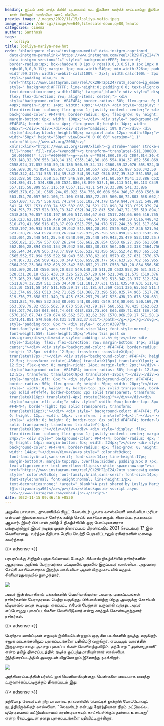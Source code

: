 ```yaml
---
heading: ஐட்டம் சாங் பாத்த பீலிங்! புடவையில் கூட இவளோ கவர்ச்சி காட்டலாம்னு இப்போ
  தான் தெரியுது! லாஸ்லியா ஹாட் வீடியோ.
preview_image: /images/2022/11/15/losliya-vedio.jpeg
image_resize: /cdn-cgi/image/w=640,fit=scale-down,q=80,f=auto
categories: cinema
authors: Santhosh
tags:
  - losliya
title: losliya-mariya-new-hot
code: '<blockquote class="instagram-media" data-instgrm-captioned
  data-instgrm-permalink="https://www.instagram.com/reel/Ck29HT2pI24/?utm_source=ig_embed&amp;utm_campaign=loading"
  data-instgrm-version="14" style=" background:#FFF; border:0;
  border-radius:3px; box-shadow:0 0 1px 0 rgba(0,0,0,0.5),0 1px 10px 0
  rgba(0,0,0,0.15); margin: 1px; max-width:540px; min-width:326px; padding:0;
  width:99.375%; width:-webkit-calc(100% - 2px); width:calc(100% - 2px);"><div
  style="padding:16px;"> <a
  href="https://www.instagram.com/reel/Ck29HT2pI24/?utm_source=ig_embed&amp;utm_campaign=loading"
  style=" background:#FFFFFF; line-height:0; padding:0 0; text-align:center;
  text-decoration:none; width:100%;" target="_blank"> <div style=" display:
  flex; flex-direction: row; align-items: center;"> <div
  style="background-color: #F4F4F4; border-radius: 50%; flex-grow: 0; height:
  40px; margin-right: 14px; width: 40px;"></div> <div style="display: flex;
  flex-direction: column; flex-grow: 1; justify-content: center;"> <div style="
  background-color: #F4F4F4; border-radius: 4px; flex-grow: 0; height: 14px;
  margin-bottom: 6px; width: 100px;"></div> <div style=" background-color:
  #F4F4F4; border-radius: 4px; flex-grow: 0; height: 14px; width:
  60px;"></div></div></div><div style="padding: 19% 0;"></div> <div
  style="display:block; height:50px; margin:0 auto 12px; width:50px;"><svg
  width="50px" height="50px" viewBox="0 0 60 60" version="1.1"
  xmlns="https://www.w3.org/2000/svg"
  xmlns:xlink="https://www.w3.org/1999/xlink"><g stroke="none" stroke-width="1"
  fill="none" fill-rule="evenodd"><g transform="translate(-511.000000,
  -20.000000)" fill="#000000"><g><path d="M556.869,30.41 C554.814,30.41
  553.148,32.076 553.148,34.131 C553.148,36.186 554.814,37.852 556.869,37.852
  C558.924,37.852 560.59,36.186 560.59,34.131 C560.59,32.076 558.924,30.41
  556.869,30.41 M541,60.657 C535.114,60.657 530.342,55.887 530.342,50
  C530.342,44.114 535.114,39.342 541,39.342 C546.887,39.342 551.658,44.114
  551.658,50 C551.658,55.887 546.887,60.657 541,60.657 M541,33.886 C532.1,33.886
  524.886,41.1 524.886,50 C524.886,58.899 532.1,66.113 541,66.113 C549.9,66.113
  557.115,58.899 557.115,50 C557.115,41.1 549.9,33.886 541,33.886
  M565.378,62.101 C565.244,65.022 564.756,66.606 564.346,67.663 C563.803,69.06
  563.154,70.057 562.106,71.106 C561.058,72.155 560.06,72.803 558.662,73.347
  C557.607,73.757 556.021,74.244 553.102,74.378 C549.944,74.521 548.997,74.552
  541,74.552 C533.003,74.552 532.056,74.521 528.898,74.378 C525.979,74.244
  524.393,73.757 523.338,73.347 C521.94,72.803 520.942,72.155 519.894,71.106
  C518.846,70.057 518.197,69.06 517.654,67.663 C517.244,66.606 516.755,65.022
  516.623,62.101 C516.479,58.943 516.448,57.996 516.448,50 C516.448,42.003
  516.479,41.056 516.623,37.899 C516.755,34.978 517.244,33.391 517.654,32.338
  C518.197,30.938 518.846,29.942 519.894,28.894 C520.942,27.846 521.94,27.196
  523.338,26.654 C524.393,26.244 525.979,25.756 528.898,25.623 C532.057,25.479
  533.004,25.448 541,25.448 C548.997,25.448 549.943,25.479 553.102,25.623
  C556.021,25.756 557.607,26.244 558.662,26.654 C560.06,27.196 561.058,27.846
  562.106,28.894 C563.154,29.942 563.803,30.938 564.346,32.338 C564.756,33.391
  565.244,34.978 565.378,37.899 C565.522,41.056 565.552,42.003 565.552,50
  C565.552,57.996 565.522,58.943 565.378,62.101 M570.82,37.631 C570.674,34.438
  570.167,32.258 569.425,30.349 C568.659,28.377 567.633,26.702 565.965,25.035
  C564.297,23.368 562.623,22.342 560.652,21.575 C558.743,20.834 556.562,20.326
  553.369,20.18 C550.169,20.033 549.148,20 541,20 C532.853,20 531.831,20.033
  528.631,20.18 C525.438,20.326 523.257,20.834 521.349,21.575 C519.376,22.342
  517.703,23.368 516.035,25.035 C514.368,26.702 513.342,28.377 512.574,30.349
  C511.834,32.258 511.326,34.438 511.181,37.631 C511.035,40.831 511,41.851
  511,50 C511,58.147 511.035,59.17 511.181,62.369 C511.326,65.562 511.834,67.743
  512.574,69.651 C513.342,71.625 514.368,73.296 516.035,74.965 C517.703,76.634
  519.376,77.658 521.349,78.425 C523.257,79.167 525.438,79.673 528.631,79.82
  C531.831,79.965 532.853,80.001 541,80.001 C549.148,80.001 550.169,79.965
  553.369,79.82 C556.562,79.673 558.743,79.167 560.652,78.425 C562.623,77.658
  564.297,76.634 565.965,74.965 C567.633,73.296 568.659,71.625 569.425,69.651
  C570.167,67.743 570.674,65.562 570.82,62.369 C570.966,59.17 571,58.147 571,50
  C571,41.851 570.966,40.831 570.82,37.631"></path></g></g></g></svg></div><div
  style="padding-top: 8px;"> <div style=" color:#3897f0;
  font-family:Arial,sans-serif; font-size:14px; font-style:normal;
  font-weight:550; line-height:18px;">View this post on
  Instagram</div></div><div style="padding: 12.5% 0;"></div> <div
  style="display: flex; flex-direction: row; margin-bottom: 14px; align-items:
  center;"><div> <div style="background-color: #F4F4F4; border-radius: 50%;
  height: 12.5px; width: 12.5px; transform: translateX(0px)
  translateY(7px);"></div> <div style="background-color: #F4F4F4; height:
  12.5px; transform: rotate(-45deg) translateX(3px) translateY(1px); width:
  12.5px; flex-grow: 0; margin-right: 14px; margin-left: 2px;"></div> <div
  style="background-color: #F4F4F4; border-radius: 50%; height: 12.5px; width:
  12.5px; transform: translateX(9px) translateY(-18px);"></div></div><div
  style="margin-left: 8px;"> <div style=" background-color: #F4F4F4;
  border-radius: 50%; flex-grow: 0; height: 20px; width: 20px;"></div> <div
  style=" width: 0; height: 0; border-top: 2px solid transparent; border-left:
  6px solid #f4f4f4; border-bottom: 2px solid transparent; transform:
  translateX(16px) translateY(-4px) rotate(30deg)"></div></div><div
  style="margin-left: auto;"> <div style=" width: 0px; border-top: 8px solid
  #F4F4F4; border-right: 8px solid transparent; transform:
  translateY(16px);"></div> <div style=" background-color: #F4F4F4; flex-grow:
  0; height: 12px; width: 16px; transform: translateY(-4px);"></div> <div
  style=" width: 0; height: 0; border-top: 8px solid #F4F4F4; border-left: 8px
  solid transparent; transform: translateY(-4px)
  translateX(8px);"></div></div></div> <div style="display: flex;
  flex-direction: column; flex-grow: 1; justify-content: center; margin-bottom:
  24px;"> <div style=" background-color: #F4F4F4; border-radius: 4px; flex-grow:
  0; height: 14px; margin-bottom: 6px; width: 224px;"></div> <div style="
  background-color: #F4F4F4; border-radius: 4px; flex-grow: 0; height: 14px;
  width: 144px;"></div></div></a><p style=" color:#c9c8cd;
  font-family:Arial,sans-serif; font-size:14px; line-height:17px;
  margin-bottom:0; margin-top:8px; overflow:hidden; padding:8px 0 7px;
  text-align:center; text-overflow:ellipsis; white-space:nowrap;"><a
  href="https://www.instagram.com/reel/Ck29HT2pI24/?utm_source=ig_embed&amp;utm_campaign=loading"
  style=" color:#c9c8cd; font-family:Arial,sans-serif; font-size:14px;
  font-style:normal; font-weight:normal; line-height:17px;
  text-decoration:none;" target="_blank">A post shared by Losliya Mariyanesan
  (@losliyamariya96)</a></p></div></blockquote> <script async
  src="//www.instagram.com/embed.js"></script>'
date: 2022-11-15 09:46:46 +0530
---
```

அழகிய பாவாடை தாவணியில் கியூட் லேவன்டர் பூவாக லாஸ்லியா!!
லாஸ்லியா மரியா என்பவர் இலங்கையைச் சேர்ந்த தமிழ் செய்தி வாசிப்பாளரும், திரைப்பட நடிகையும் ஆவார். இவர் பிக் பாஸ் தமிழ் 3 நிகழ்ச்சியில் ஒரு போட்டியாளராக பங்குபற்றினார்.இவர் நடித்த முதல் திரைப்படம் பிரண்ட்ஷிப் 2021 செப்டம்பர் 17 இல் வெளியானது. வர்த்தக ரீதியாக பெரிய வெற்றி பெறாவிட்டாலும் ரசிகர்களின் மனதை கவர்ந்தார்.

{{< adsense >}}


பரபரப்புக்கு சிறிதும் பஞ்சமில்லாமல் போகும் பிக்பாஸ் நிகழ்ச்சியில் ரசிகர்களின் ஆதரவை அதிகம் பெற்றவர்கள் பட்டியலில் முதலில் இருப்பவர்  லாஸ்லியா. அதுவரை செய்தி வாசிப்பாளராக இருந்த லாஸ்லியா அதன் பிறகு மாடலிங் மற்றும் சினிமாத்துறையில் நுழைந்தார்.


![](/images/2022/11/15/losliya-mariya-new-hot.jpeg)

அவர் இன்ஸ்டாகிராம் பக்கங்களில் வெளியாகியுள்ள அவரது புகைப்படங்கள் ரசிகர்களின் பேராதரவை பெற்று வருகிறது. பிக்பாஸ்ஸிற்கு பிறகு அவருக்கு சோசியல் மீடியாவில் மவுசு கூடியது. ஏகப்பட்ட ஃபேன் பேஜ்கள் உருவாகி வந்தது. அவர் எப்பொழுது புகைப்படங்களை வெளியிடுவார் என்று காத்துக் கொண்டிருந்தனர் ரசிகர்கள்.

{{< adsense >}}


பெரிதாக வாய்ப்புகள் எதுவும் இல்லையென்றாலும் ஒரு சில படங்களில் நடித்து வருகிறார். சமூக ஊடகங்களிலும் புகைப்படங்களை பதிவிட்டு வருகிறார். எப்படியும் வாரத்தில் இருமுறையாவது அவரது புகைப்படங்கள் வெளிவந்துவிடும்.
தற்போது "அன்னபூரணி" என்ற தமிழ் திரைப்படத்தில் நடிக்க ஒப்பந்தமாகியுள்ளார் லாஸ்லியா.  இத்திரைப்படத்தில் அவருடன் லிஜமோலும் இணைந்து நடிக்கிறார். 

![](/images/2022/11/15/losliya-mariya-new-hot22.jpeg)

அத்திரைப்படத்தின் பர்ஸ்ட் லுக் வெளியாகியுள்ளது. பெண்களை மையமாக வைத்து உருவாக்கப்பட்டிருக்கும் திரைப்படம் இது.

{{< adsense >}}


தற்போது லேவர்டன் நிற பாவாடை தாவணியில் பொட்டிக் ஒன்றில் போட்டோஷுட் நடத்தியிருக்கிறார் லாஸ்லியா. "லேவன்டர் என்பது நேர்த்தியான நிறம் மட்டுமல்ல.. டிரெடிஷனல் மட்டுமல்லாமல் டிரண்டியாகவும் காட்சியளிக்கும் தன்மை உடையது" என்ற கேப்டனுடன் தனது புகைப்படங்களை பதிவிட்டிருக்கிறார்.